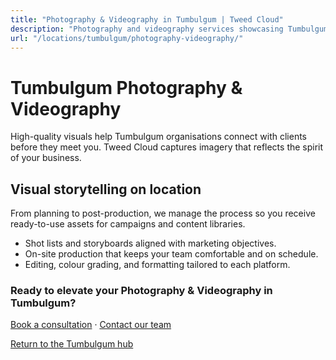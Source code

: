 ```yaml
---
title: "Photography & Videography in Tumbulgum | Tweed Cloud"
description: "Photography and videography services showcasing Tumbulgum teams, products, and places."
url: "/locations/tumbulgum/photography-videography/"
---
```


# Tumbulgum Photography & Videography

High-quality visuals help Tumbulgum organisations connect with clients before they meet you. Tweed Cloud captures imagery that reflects the spirit of your business.

## Visual storytelling on location

From planning to post-production, we manage the process so you receive ready-to-use assets for campaigns and content libraries.

- Shot lists and storyboards aligned with marketing objectives.
- On-site production that keeps your team comfortable and on schedule.
- Editing, colour grading, and formatting tailored to each platform.

### Ready to elevate your Photography & Videography in Tumbulgum?

[Book a consultation](/consultation/) · [Contact our team](/contact/)

[Return to the Tumbulgum hub](/locations/tumbulgum/)

